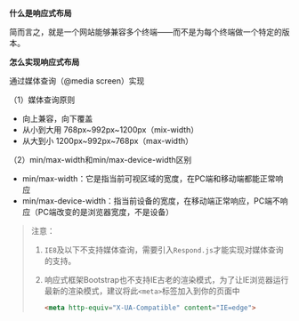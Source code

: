 **什么是响应式布局**

简而言之，就是一个网站能够兼容多个终端——而不是为每个终端做一个特定的版本。

**怎么实现响应式布局**

通过媒体查询（@media screen）实现

（1）媒体查询原则

- 向上兼容，向下覆盖
- 从小到大用 768px~992px~1200px（mix-width）
- 从大到小 1200px~992px~768px（max-width）

（2）min/max-width和min/max-device-width区别

- min/max-width：它是指当前可视区域的宽度，在PC端和移动端都能正常响应
- min/max-device-width：指当前设备的宽度，在移动端正常响应，PC端不响应（PC端改变的是浏览器宽度，不是设备）

> 注意：
>
> 1. `IE8`及以下不支持媒体查询，需要引入`Respond.js`才能实现对媒体查询的支持。
>
> 2. 响应式框架Bootstrap也不支持IE古老的渲染模式，为了让IE浏览器运行最新的渲染模式，建议将此`<meta>`标签加入到你的页面中
>
>    ```html
>    <meta http-equiv="X-UA-Compatible" content="IE=edge">
>    ```
>
>    

